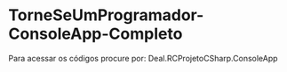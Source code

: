 # TorneSeUmProgramador-ConsoleApp-Completo
Para acessar os códigos procure por: Deal.RCProjetoCSharp.ConsoleApp
